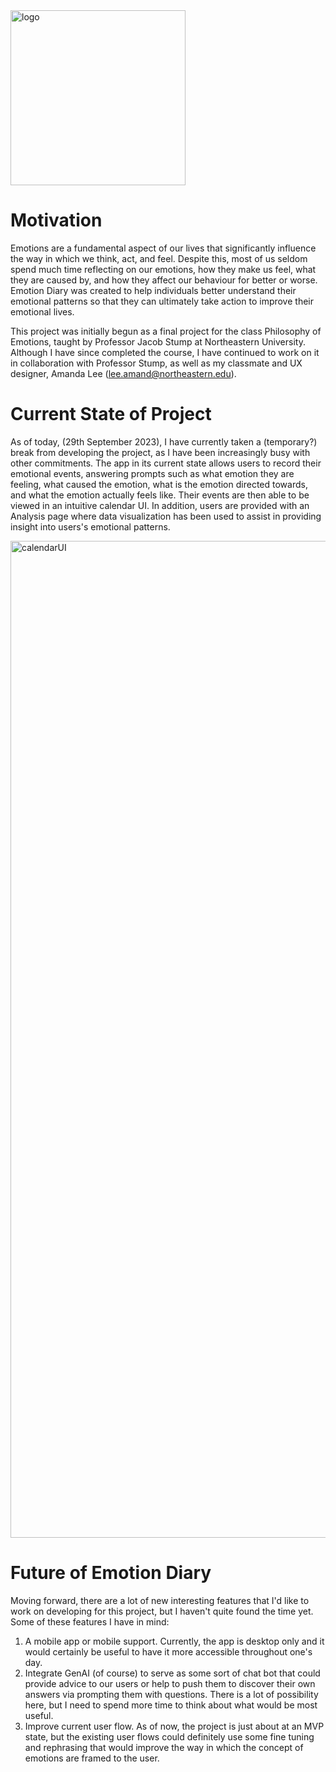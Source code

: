 <img width="280" alt="logo" src="https://github.com/jun-w-huang/emotion-diary/assets/93484080/a9e96133-0fa6-48a2-8e12-0d7192c32e92">

# Motivation
Emotions are a fundamental aspect of our lives that significantly influence the way in which we think, act, and feel. Despite this, most of us seldom spend much time reflecting on our emotions, how they make us feel, what they are caused by, and how they affect our behaviour for better or worse. Emotion Diary was created to help individuals better understand their emotional patterns so that they can ultimately take action to improve their emotional lives. 

This project was initially begun as a final project for the class Philosophy of Emotions, taught by Professor Jacob Stump at Northeastern University. Although I have since completed the course, I have continued to work on it in collaboration with Professor Stump, as well as my classmate and UX designer, Amanda Lee (lee.amand@northeastern.edu).

# Current State of Project
As of today, (29th September 2023), I have currently taken a (temporary?) break from developing the project, as I have been increasingly busy with other commitments. The app in its current state allows users to record their emotional events, answering prompts such as what emotion they are feeling, what caused the emotion, what is the emotion directed towards, and what the emotion actually feels like. Their events are then able to be viewed in an intuitive calendar UI. In addition, users are provided with an Analysis page where data visualization has been used to assist in providing insight into users's emotional patterns.

<img width="1595" alt="calendarUI" src="https://github.com/jun-w-huang/emotion-diary/assets/93484080/e9676ba0-84b1-44e3-aaa0-d593b62ebc0f">


# Future of Emotion Diary
Moving forward, there are a lot of new interesting features that I'd like to work on developing for this project, but I haven't quite found the time yet. Some of these features I have in mind:
1. A mobile app or mobile support. Currently, the app is desktop only and it would certainly be useful to have it more accessible throughout one's day.
2. Integrate GenAI (of course) to serve as some sort of chat bot that could provide advice to our users or help to push them to discover their own answers via prompting them with questions. There is a lot of possibility here, but I need to spend more time to think about what would be most useful.
3. Improve current user flow. As of now, the project is just about at an MVP state, but the existing user flows could definitely use some fine tuning and rephrasing that would improve the way in which the concept of emotions are framed to the user. 
